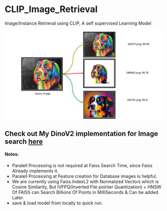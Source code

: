 # CLIP_Image_Retrieval
Image/Instance Retrieval using CLIP, A self supervised Learning Model

![Retrieval](assets/result.jpg)

## Check out My DinoV2 implementation for Image search [here](https://github.com/purnasai/Dino_V2)

#### Notes:
- Paralell Processing is not required at Faiss Search Time, since Faiss Already implements it.
- Paralell Processing at Feature creation for Database images is helpful.
- We are currently using Faiss.IndexL2 with Normalized Vectors which is Cosine Similarity, But IVFPQ(Inverted File pointer Quantization) + HNSW Of FAISS can Search Billions Of Points in MilliSeconds & Can be added Later.
- save & load model from locally to quick run.
